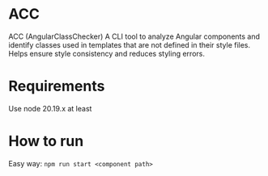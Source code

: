 # ACC
ACC (AngularClassChecker) A CLI tool to analyze Angular components and identify classes used in templates that are not defined in their style files. Helps ensure style consistency and reduces styling errors.

# Requirements

Use node 20.19.x at least 

# How to run 

Easy way: `npm run start <component path>`